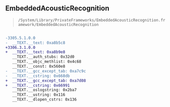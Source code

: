 ## EmbeddedAcousticRecognition

> `/System/Library/PrivateFrameworks/EmbeddedAcousticRecognition.framework/EmbeddedAcousticRecognition`

```diff

-3305.5.1.0.0
-  __TEXT.__text: 0xa8b5c8
+3306.3.1.0.0
+  __TEXT.__text: 0xa8b9e8
   __TEXT.__auth_stubs: 0x32d0
   __TEXT.__objc_methlist: 0x4c68
   __TEXT.__const: 0x560e8
-  __TEXT.__gcc_except_tab: 0xa7c9c
-  __TEXT.__cstring: 0x668db
+  __TEXT.__gcc_except_tab: 0xa7d08
+  __TEXT.__cstring: 0x66991
   __TEXT.__oslogstring: 0x2ba7
   __TEXT.__ustring: 0x116
   __TEXT.__dlopen_cstrs: 0x136

```
